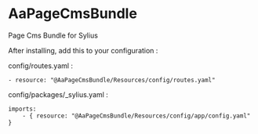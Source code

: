 # AaPageCmsBundle
Page Cms Bundle for Sylius

After installing, add this to your configuration :

config/routes.yaml :
```
- resource: "@AaPageCmsBundle/Resources/config/routes.yaml"
```

config/packages/_sylius.yaml : 
```
imports:
    - { resource: "@AaPageCmsBundle/Resources/config/app/config.yaml" }
```
